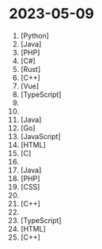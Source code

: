 # 2023-05-09

1. [](https://github.comundefined "Wechat robot based on ChatGPT, which using OpenAI api and itchat library. 使用ChatGPT搭建微信聊天机器人，基于GPT3.5/4.0 API实现，支持个人微信、公众号、企业微信部署，能处理文本、语音和图片，访问操作系统和互联网。") [Python]
2. [](https://github.comundefined "《Hello 算法》是一本动画图解、能运行、可提问的数据结构与算法入门书，支持 Java, C++, Python, Go, JS, TS, C#, Swift, Zig 等语言。") [Java]
3. [](https://github.comundefined "SSPanel V3 魔改再次修改版") [PHP]
4. [](https://github.comundefined "JinYongLegend-like RPG Game Framework with full Modding support") [C#]
5. [](https://github.comundefined "🤱🏻 Turn any webpage into a desktop app with Rust. 🤱🏻 很简单的用 Rust 打包网页生成很小的桌面 App") [Rust]
6. [](https://github.comundefined "《明日方舟》小助手，全日常一键长草！| A one-click tool for the daily tasks of Arknights, supporting all clients.") [C++]
7. [](https://github.comundefined "🔥 ✨✨ ✨ Vue3+Vite4+Element-Plus+TypeScript编写的一款后台管理系统（兼容移动端）") [Vue]
8. [](https://github.comundefined "支持 Python3、JavaScript、Shell、Typescript 的定时任务管理平台（Timed task management platform supporting Python3, JavaScript, Shell, Typescript）") [TypeScript]
9. [](https://github.comundefined "TVbox开源版（空壳-自行配置）") 
10. [](https://github.comundefined "ChatGPT 中文调教指南。各种场景使用指南。学习怎么让它听你的话。") 
11. [](https://github.comundefined "强大易用的开源建站工具。") [Java]
12. [](https://github.comundefined "阿里云盘命令行客户端，支持webdav文件服务，支持JavaScript插件，支持同步备份功能。") [Go]
13. [](https://github.comundefined "中文独立博客列表") [JavaScript]
14. [](https://github.comundefined "✯ 一个国内可直连的直播源分享项目 ✯ 🔕 永久免费 直连访问 完整开源 不含广告 完善的台标 直播源支持IPv4/IPv6双栈访问 🔕") [HTML]
15. [](https://github.comundefined "Lean's LEDE source") [C]
16. [](https://github.comundefined "AI绘画资料合集（包含国内外可使用平台、使用教程、参数教程、部署教程、业界新闻等等） stable diffusion tutorial、disco diffusion tutorial、 AI Platform") 
17. [](https://github.comundefined "🚄 FASTJSON2 is a Java JSON library with excellent performance.") [Java]
18. [](https://github.comundefined "个人发卡源码，发卡系统，二次元发卡系统，二次元发卡源码，发卡程序，动漫发卡，PHP发卡源码，异次元发卡") [PHP]
19. [](https://github.comundefined "经济学人(含音频)、纽约客、卫报、连线、大西洋月刊等英语杂志免费下载,支持epub、mobi、pdf格式, 每周更新") [CSS]
20. [](https://github.comundefined "翻墙-科学上网、免费翻墙、免费科学上网、VPN、一键翻墙浏览器，vps一键搭建翻墙服务器脚本/教程，免费shadowsocks/ss/ssr/v2ray/goflyway账号/节点，免费自由上网、fanqiang、翻墙梯子，电脑、手机、iOS、安卓、windows、Mac、Linux、路由器翻墙、科学上网") 
21. [](https://github.comundefined "Next-generation Cloud Native Gateway | 下一代云原生网关") [C++]
22. [](https://github.comundefined "🔥🔥超过1000本的计算机经典书籍、个人笔记资料以及本人在各平台发表文章中所涉及的资源等。书籍资源包括C/C++、Java、Python、Go语言、数据结构与算法、操作系统、后端架构、计算机系统知识、数据库、计算机网络、设计模式、前端、汇编以及校招社招各种面经~") 
23. [](https://github.comundefined "🚀 JavaScript diagramming library that uses SVG and HTML for rendering.") [TypeScript]
24. [](https://github.comundefined "每日分享免费节点,免费机场,ssr节点,v2ray节点,v2ray订阅,clash节点,clash订阅,shadowrocket订阅,Quantumult X订阅,Clash .NET订阅,小火箭节点,小猫咪节点,免费翻墙,免费科学上网,免费梯子,免费trojan节点,蓝灯,谷歌商店,翻墙梯子,安卓VPN,iphone翻墙节点,iphone vpn,一键翻墙浏览器,节点分享,免费SSR,蓝灯,谷歌商店,V2ary免费节点,代理,proxy代理科学上网,TG代理,电报代理,Telegram代理,ip加速,翻墙软件,socks5,破解VPN,机场推荐,节点订阅,破解VPN") [HTML]
25. [](https://github.comundefined "Qt based cross-platform GUI proxy configuration manager (backend: v2ray / sing-box)") [C++]
